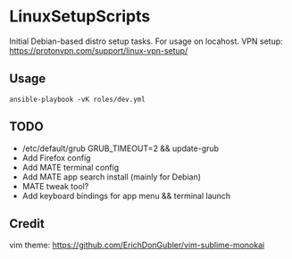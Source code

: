# LinuxSetupScripts
Initial Debian-based distro setup tasks.
For usage on locahost.
VPN setup: https://protonvpn.com/support/linux-vpn-setup/

## Usage
```ansible-playbook -vK roles/dev.yml```

## TODO
- /etc/default/grub GRUB_TIMEOUT=2 && update-grub
- Add Firefox config
- Add MATE terminal config
- Add MATE app search install (mainly for Debian)
- MATE tweak tool?
- Add keyboard bindings for app menu && terminal launch

## Credit
vim theme: https://github.com/ErichDonGubler/vim-sublime-monokai
